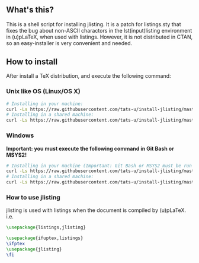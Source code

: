 #

## What's this?
This is a shell script for installing jlisting.  It is a patch for listings.sty that fixes the bug about non-ASCII charactors in the lst(input)listing environment in (u)pLaTeX, when used with listings.  However, it is not distributed in CTAN, so an easy-installer is very convenient and needed.

## How to install
After install a TeX distribution, and execute the following command:
### Unix like OS (Linux/OS X)

``` bash
# Installing in your machine:
curl -Ls https://raw.githubusercontent.com/tats-u/install-jlisting/master/install-jlisting.sh | sudo sh -
# Installing in a shared machine:
curl -Ls https://raw.githubusercontent.com/tats-u/install-jlisting/master/install-jlisting-local.sh | sh -
```

### Windows
**Important: you must execute the following command in Git Bash or MSYS2!**

``` bash
# Installing in your machine (Important: Git Bash or MSYS2 must be run AS ADMINISTRATOR):
curl -Ls https://raw.githubusercontent.com/tats-u/install-jlisting/master/install-jlisting.sh | sh -
# Installing in a shared machine:
curl -Ls https://raw.githubusercontent.com/tats-u/install-jlisting/master/install-jlisting-local.sh | sh -
```

### How to use jlisting
jlisting is used with listings when the document is compiled by (u)pLaTeX.  i.e.

``` latex
\usepackage{listings,jlisting}
```

``` latex
\usepackage{ifuptex,listings}
\ifptex
\usepackage{jlisting}
\fi
```
